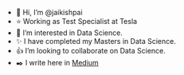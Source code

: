 - 👋 Hi, I’m @jaikishpai
- ⭐ Working as Test Specialist at Tesla
- 💢 I’m interested in Data Science. 
- ✨ I have completed my Masters in Data Science. 
- 👍 I’m looking to collaborate on Data Science.
- ✒️ I write here in [Medium](https://medium.com/@jkshpai)

<!---
jaikishpai/jaikishpai is a ✨ special ✨ repository because its `README.md` (this file) appears on your GitHub profile.
You can click the Preview link to take a look at your changes.
--->
